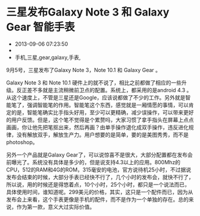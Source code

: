 # 三星发布Galaxy Note 3 和 Galaxy Gear 智能手表
- 2013-09-06 07:23:50
- 
- 手机,三星,gear,galaxy,手表,

<p>9月5号，三星发布了Galaxy Note 3，Note 10.1 和 Galaxy Gear 。</p><p>Galaxy Note 3 和 Note 10.1 硬件上的就不说了，相比之前都做了相应的一些升级。反正差不多就是主流稍微前卫点的配置。系统上，都采用的是android 4.3 。从这个速度上，不管是三星还是Google，应该说都做了不少的工作。另外就是智能笔了，强调智能笔的作用。智能笔这个东西，感觉就是一厢情愿的事情，可以肯定的是，智能笔确实比手指头好用，至少可以更精确，减少误操作，可以带来更好的用户反馈。但是，这个笔不觉得是个累赘吗，大家习惯了拿手指头在屏幕上点点画画，你让他先把笔抠出来，然后再画？由单手操作退化成双手操作，违反进化规律，没有解放双手，解放生产力。用户想要的是简单，要的是美图秀秀，而不是photoshop。</p><p>另外一个产品就是Galaxy Gear了，可以说惊喜不是很大，大部分配置都在发布会前曝光了。系统没有具体是多少的，但是说支持4.3以上的应用。800Mhz的CPU，512的RAM和4G的ROM，315毫安的电池，官方说待机25小时，不过据说发布会结束的时候，大部分手表已经快不行了，几个小时的发布会，就快不行了，所以说，用的时候还是得悠着点，10个小时，25个小时，都只是一个说法而已，具体使用时间，谁知道呢。299美元的价格，其实，这只是一个配件而已，因为从发布会上来看，这个手表更像是手机的配件，而不是作为一个单独的存在。总的来说，作为第一款，意义大过实际价值。</p>